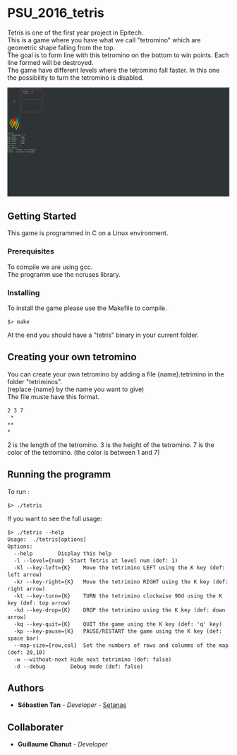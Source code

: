 # PSU_2016_tetris

Tetris is one of the first year project in Epitech. <br/>
This is a game where you have what we call "tetromino" which are geometric shape falling from the top.<br/>
The goal is to form line with this tetromino on the bottom to win points. Each line formed will be destroyed.<br/>
The game have different levels where the tetromino fall faster. In this one the possibility to turn the tetromino is disabled.<br/>

![tetris image](/ressources/tetris.png)

## Getting Started

This game is programmed in C on a Linux environment.

### Prerequisites

To compile we are using gcc.<br/>
The programm use the ncruses library.

### Installing

To install the game please use the Makefile to compile.
 
```
$> make
```

At the end you should have a "tetris" binary in your current folder.

## Creating your own tetromino

You can create your own tetromino by adding a file {name}.tetrimino in the folder "tetriminos".<br/>
(replace {name} by the name you want to give)<br/>
The file muste have this format.
```
2 3 7
 *
**
*
```
2 is the length of the tetromino.
3 is the height of the tetromino.
7 is the color of the tetromino. (the color is between 1 and 7)

## Running the programm

To run :<br/>

```
$> ./tetris
```

If you want to see the full usage:
```
$> ./tetris --help
Usage:	./tetris[options]
Options:
  --help		Display this help
  -l --level={num}	Start Tetris at level num (def: 1)
  -kl --key-left={K}	Move the tetrimino LEFT using the K key (def: left arrow)
  -kr --key-right={K}	Move the tetrimino RIGHT using the K key (def: right arrow)
  -kt --key-turn={K}	TURN the tetrimino clockwise 90d using the K key (def: top arrow)
  -kd --key-drop={K}	DROP the tetrimino using the K key (def: down arrow)
  -kq --key-quit={K}	QUIT the game using the K key (def: 'q' key)
  -kp --key-pause={K}	PAUSE/RESTART the game using the K key (def: space bar)
  --map-size={row,col}	Set the numbers of rows and columms of the map (def: 20,10)
  -w --without-next	Hide next tetrimino (def: false)
  -d --debug		Debug mode (def: false)
```

## Authors

* **Sébastien Tan** - *Developer* - [Setanas](https://github.com/Setanas)

## Collaborater

* **Guillaume Chanut** - *Developer*